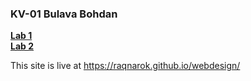 ### KV-01 Bulava Bohdan

__[Lab 1](https://docs.google.com/document/d/1dyrZ2RySDUsa_Z5_pRdVLbvSm099CIE9nqKQEVxBgrc/)__\
__[Lab 2](https://docs.google.com/document/d/1rOWTjaV2uyKM8aJL8G3mj-yRDULjz-YA4RrdTAfgJx4/)__

This site is live at https://raqnarok.github.io/webdesign/
